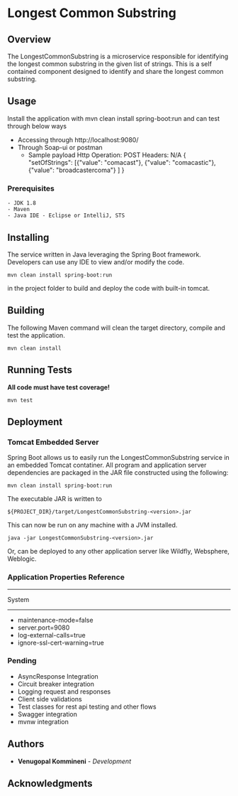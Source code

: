 # Longest Common Substring

## Overview

The LongestCommonSubstring is a microservice responsible for identifying the longest common substring in the given list of strings. This is a self contained component designed to identify and share the longest common substring.

## Usage
 Install the application with mvn clean install spring-boot:run and can test through below ways
- Accessing through http://localhost:9080/
- Through Soap-ui or postman
    - Sample payload
    Http Operation: POST
    Headers: N/A
    {  
    	"setOfStrings": [{"value": "comacast"},
    	{"value": "comacastic"},
    	{"value": "broadcastercoma"}
    	] 
    }




### Prerequisites


```
- JDK 1.8
- Maven
- Java IDE - Eclipse or IntelliJ, STS
```


## Installing

The service written in Java leveraging the Spring Boot framework. Developers can use any IDE to view and/or modify the code. 

```
mvn clean install spring-boot:run
```
in the project folder to build and deploy the code with built-in tomcat.

## Building

The following Maven command will clean the target directory, compile and test the application.


```
mvn clean install
```

## Running Tests

**All code must have test coverage!**

```
mvn test
```

## Deployment

### Tomcat Embedded Server

Spring Boot allows us to easily run the LongestCommonSubstring service in an embedded Tomcat contatiner. All program and application server dependencies are packaged in the JAR file constructed using the following:

```
mvn clean install spring-boot:run
```
The executable JAR is written to 

```
${PROJECT_DIR}/target/LongestCommonSubstring-<version>.jar
```

This can now be run on any machine with a JVM installed.

```
java -jar LongestCommonSubstring-<version>.jar
```

Or, can be deployed to any other application server like Wildfly, Websphere, Weblogic.

### Application Properties Reference



***
System
***
- maintenance-mode=false
- server.port=9080
- log-external-calls=true
- ignore-ssl-cert-warning=true

### Pending
- AsyncResponse Integration
- Circuit breaker integration
- Logging request and responses
- Client side validations
- Test classes for rest api testing and other flows
- Swagger integration
- mvnw integration

## Authors

* **Venugopal Kommineni** - *Development* 


## Acknowledgments
